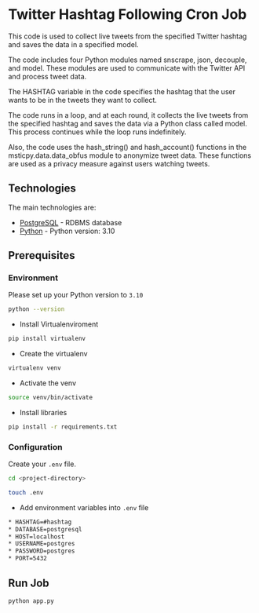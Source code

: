 # Twitter Hashtag Following Cron Job

This code is used to collect live tweets from the specified Twitter hashtag and saves the data in a specified model.

The code includes four Python modules named snscrape, json, decouple, and model. These modules are used to communicate with the Twitter API and process tweet data.

The HASHTAG variable in the code specifies the hashtag that the user wants to be in the tweets they want to collect.

The code runs in a loop, and at each round, it collects the live tweets from the specified hashtag and saves the data via a Python class called model. This process continues while the loop runs indefinitely.

Also, the code uses the hash_string() and hash_account() functions in the msticpy.data.data_obfus module to anonymize tweet data. These functions are used as a privacy measure against users watching tweets.

## Technologies

The main technologies are:

- [PostgreSQL](https://www.postgresql.org/) - RDBMS database
- [Python](https://docs.python.org/3.10/) - Python version: 3.10 

## Prerequisites

### Environment

Please set up your Python version to `3.10`

```bash
python --version
```
- Install Virtualenviroment
```bash
pip install virtualenv
```
- Create the virtualenv
```bash
virtualenv venv
```
- Activate the venv
```bash
source venv/bin/activate
```
- Install libraries
```bash
pip install -r requirements.txt
```

### Configuration

Create your `.env` file.
```bash
cd <project-directory>

touch .env
```
- Add environment variables into `.env` file
```bash
* HASHTAG=#hashtag
* DATABASE=postgresql
* HOST=localhost
* USERNAME=postgres
* PASSWORD=postgres
* PORT=5432
```

## Run Job

```bash
python app.py
```

